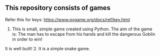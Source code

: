 

## This repository consists of games

Refer this for keys: https://www.pygame.org/docs/ref/key.html

1. This is small, simple game created using Python. The aim of the game is: The man has to escape from his hands and kill the dangerous Goblin in order to win!

It is well built!
2. It is a simple snake game. 
